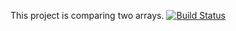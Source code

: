 This project is comparing two arrays.
[![Build Status](https://travis-ci.org/technical1995/myDemoApp.svg?branch=master)](https://travis-ci.org/technical1995/myDemoApp)

